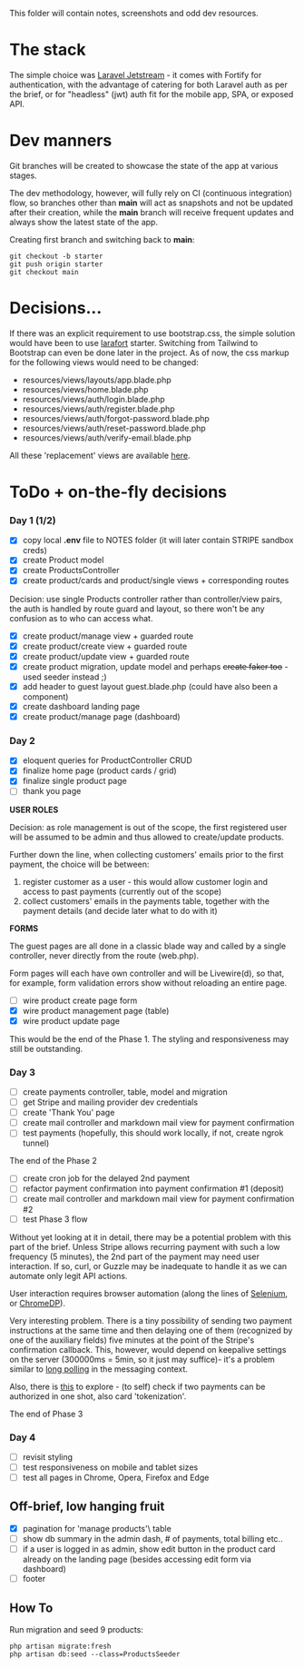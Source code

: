 This folder will contain notes, screenshots and odd dev resources.

# The stack

The simple choice was [Laravel Jetstream](https://jetstream.laravel.com/2.x/introduction.html) - it comes with
Fortify for authentication, with the advantage of catering for both Laravel auth as per the brief, or for
"headless" (jwt) auth fit for the mobile app, SPA, or exposed API.

# Dev manners

Git branches will be created to showcase the state of the app at various stages.

The dev methodology, however, will fully rely on CI (continuous integration) flow, so branches other than
**main** will act as snapshots and not be updated after their creation, while the **main** branch will receive
frequent updates and always show the latest state of the app.

Creating first branch and switching back to **main**:

```
git checkout -b starter
git push origin starter
git checkout main
```

# Decisions...
 
If there was an explicit requirement to use bootstrap.css, the simple solution would have been
to use [larafort](https://github.com/32u2/larafort) starter. Switching from Tailwind to Bootstrap
can even be done later in the project. As of now, the css markup for the following views would need to be changed:

- resources/views/layouts/app.blade.php
- resources/views/home.blade.php
- resources/views/auth/login.blade.php
- resources/views/auth/register.blade.php
- resources/views/auth/forgot-password.blade.php
- resources/views/auth/reset-password.blade.php
- resources/views/auth/verify-email.blade.php

All these 'replacement' views are available [here](https://github.com/32u2/larafort/tree/main/resources/views/auth).

# ToDo + on-the-fly decisions

### Day 1 (1/2)

- [x] copy local **.env** file to NOTES folder (it will later contain STRIPE sandbox creds)
- [x] create Product model
- [x] create ProductsController
- [x] create product/cards and product/single views + corresponding routes

Decision: use single Products controller rather than controller/view pairs, the auth is handled by route guard and layout,
so there won't be any confusion as to who can access what.

- [x] create product/manage view + guarded route
- [x] create product/create view + guarded route
- [x] create product/update view + guarded route
- [x] create product migration, update model and perhaps ~~create faker too~~ - used seeder instead ;)
- [x] add header to guest layout guest.blade.php (could have also been a component)
- [x] create dashboard landing page
- [x] create product/manage page (dashboard)

### Day 2

- [x] eloquent queries for ProductController CRUD
- [x] finalize home page (product cards / grid)
- [x] finalize single product page
- [ ] thank you page

**USER ROLES**

Decision: as role management is out of the scope, the first registered user will be assumed to be admin
and thus allowed to create/update products.

Further down the line, when collecting customers' emails prior to the first payment, the choice will be between:

1. register customer as a user - this would allow customer login and access to past payments (currently out of the scope)
2. collect customers' emails in the payments table, together with the payment details (and decide later what to do with it)

**FORMS**

The guest pages are all done in a classic blade way and called by a single controller, never directly from the route (web.php).

Form pages will each have own controller and will be Livewire(d), so that, for example, form validation errors show without
reloading an entire page.

- [ ] wire product create page form
- [x] wire product management page (table)
- [x] wire product update page

This would be the end of the Phase 1. The styling and responsiveness may still be outstanding.

### Day 3

- [ ] create payments controller, table, model and migration
- [ ] get Stripe and mailing provider dev credentials
- [ ] create 'Thank You' page
- [ ] create mail controller and markdown mail view for payment confirmation
- [ ] test payments (hopefully, this should work locally, if not, create ngrok tunnel)

The end of the Phase 2

- [ ] create cron job for the delayed 2nd payment
- [ ] refactor payment confirmation into payment confirmation #1 (deposit)
- [ ] create mail controller and markdown mail view for payment confirmation #2
- [ ] test Phase 3 flow

Without yet looking at it in detail, there may be a potential problem with this part of the brief.
Unless Stripe allows recurring payment with such a low frequency (5 minutes), the 2nd part of the payment may need
user interaction. If so, curl, or Guzzle may be inadequate to handle it as we can automate only legit API actions.

User interaction requires browser automation (along the lines of [Selenium](https://www.selenium.dev/), or [ChromeDP](https://github.com/chromedp/chromedp)).

Very interesting problem. There is a tiny possibility of sending two payment instructions at the same time and then delaying
one of them (recognized by one of the auxiliary fields) five minutes at the point of the Stripe's confirmation callback. This, however,
would depend on keepalive settings on the server (300000ms = 5min, so it just may suffice)- it's a problem similar to
[long polling](https://help.hcltechsw.com/connections/v65/admin/install/inst_post_nginx.html) in the messaging context.

Also, there is [this](https://stripe.com/docs/charges/placing-a-hold) to explore - (to self) check if two payments can be authorized in one shot,
also card 'tokenization'.

The end of Phase 3

### Day 4

- [ ] revisit styling
- [ ] test responsiveness on mobile and tablet sizes
- [ ] test all pages in Chrome, Opera, Firefox and Edge

## Off-brief, low hanging fruit

- [x] pagination for 'manage products'\ table
- [ ] show db summary in the admin dash, # of payments, total billing etc..
- [ ] if a user is logged in as admin, show edit button in the product card already on the landing page (besides accessing edit form via dashboard)
- [ ] footer

## How To

Run migration and seed 9 products:

```
php artisan migrate:fresh
php artisan db:seed --class=ProductsSeeder

```


